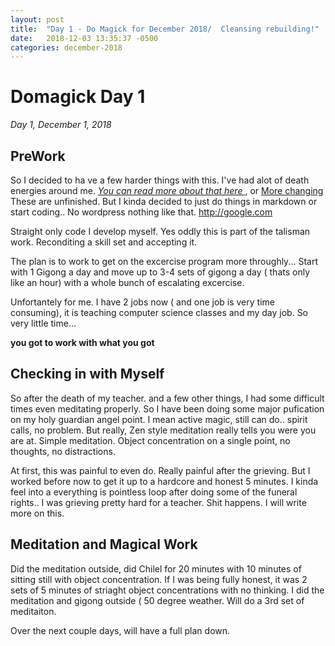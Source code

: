 ```yaml
---
layout: post
title:  "Day 1 - Do Magick for December 2018/  Cleansing rebuilding!"
date:   2018-12-03 13:35:37 -0500
categories: december-2018
---
```

# Domagick Day 1
*Day 1, December 1, 2018*


## PreWork
So I decided to ha ve a few harder things with this.   I've had alot of death energies around me. *[ You can read more about that here ]( https://www.dropbox.com/s/rd4eblp1oa0advu/starting.md?dl=0)*, or [ More changing](https://www.dropbox.com/s/bz8yd6xux41vjf4/11-14-2018-Death%20to%20Andrieh%20Vitimus.md?dl=0)  These are unfinished.   But I kinda decided to just do things in markdown or start coding..   No wordpress nothing like that.  <http://google.com>

Straight only code I develop myself.  Yes oddly this is part of the talisman work.  Reconditing a skill set and accepting it.    

The plan is to work to get on the excercise program more throughly... Start with 1 Gigong a day and move up to 3-4 sets of gigong a day ( thats only like an hour) with a whole bunch of escalating excercise.  

Unfortantely for me. I have 2 jobs now ( and one job is very time consuming), it is teaching computer science classes and my day job.   So very little time... 

**you got to work with what you got**

## Checking in with Myself
So after the death of my teacher. and a few other things, I had some difficult times even meditating properly.  So I have been doing some major pufication on my holy guardian angel point.  I mean active magic, still can do.. spirit calls, no problem.  But really, Zen style meditation really tells you were you are at.   Simple meditation.  Object concentration on a single point, no thoughts, no distractions.   

At first, this was painful to even do.   Really painful after the grieving.   But I worked before now to get it up to a hardcore and honest 5 minutes.  I kinda feel into a everything is pointless loop after doing some of the funeral rights.. I was grieving pretty hard for a teacher.  Shit happens.  I will write more on this.

## Meditation and Magical Work

Did the meditation outside, did Chilel for 20 minutes with 10 minutes of sitting still with object concentration.  If I was being fully honest,  it was 2 sets of 5  minutes of striaght object concentrations with no thinking.    I did the meditation and gigong outside ( 50 degree weather.   Will do a 3rd set of meditaiton.

Over the next couple days, will have a full plan down.